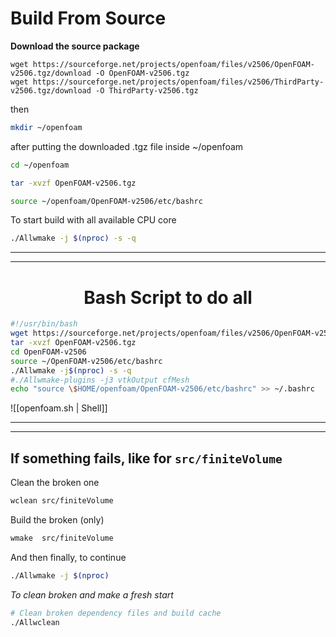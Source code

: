 
# Build From Source

**Download the source package**
```
wget https://sourceforge.net/projects/openfoam/files/v2506/OpenFOAM-v2506.tgz/download -O OpenFOAM-v2506.tgz
wget https://sourceforge.net/projects/openfoam/files/v2506/ThirdParty-v2506.tgz/download -O ThirdParty-v2506.tgz
```

then

```bash
mkdir ~/openfoam
```

after putting the downloaded .tgz file inside ~/openfoam

```bash
cd ~/openfoam
```

```bash
tar -xvzf OpenFOAM-v2506.tgz
```

```bash
source ~/openfoam/OpenFOAM-v2506/etc/bashrc
```

To start build with all available CPU core

```bash
./Allwmake -j $(nproc) -s -q
```

***
***
<center><h1>Bash Script to do all</h1></center>

```bash
#!/usr/bin/bash
wget https://sourceforge.net/projects/openfoam/files/v2506/OpenFOAM-v2506.tgz/download -O OpenFOAM-v2506.tgz
tar -xvzf OpenFOAM-v2506.tgz
cd OpenFOAM-v2506
source ~/OpenFOAM-v2506/etc/bashrc
./Allwmake -j$(nproc) -s -q
#./Allwmake-plugins -j3 vtkOutput cfMesh
echo "source \$HOME/openfoam/OpenFOAM-v2506/etc/bashrc" >> ~/.bashrc
```

 ![[openfoam.sh | Shell]]
 ***

___

## If something fails, like for `src/finiteVolume` 

Clean the broken one
```bash
wclean src/finiteVolume
```

Build the broken (only)
```bash
wmake  src/finiteVolume
```

And then finally, to continue
```bash
./Allwmake -j $(nproc)
```

*To clean broken and make a fresh start*
```bash
# Clean broken dependency files and build cache
./Allwclean
```
